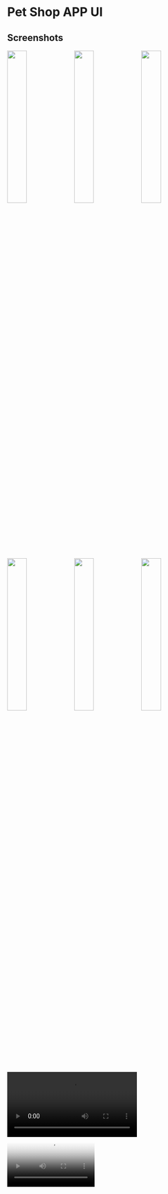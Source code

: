 # Pet Shop APP UI

## Screenshots
<img src="https://res.cloudinary.com/jesse-dirisu/image/upload/v1686440586/IMG_5702.png" width="30%" margin-bottom="4%">
<img src="https://res.cloudinary.com/jesse-dirisu/image/upload/v1686440581/IMG_5698.png" width="30%" margin-bottom="4%">
<img src="https://res.cloudinary.com/jesse-dirisu/image/upload/v1686440445/IMG_5697.png" width="30%" margin-bottom="4%">
<img src="https://res.cloudinary.com/jesse-dirisu/image/upload/v1686440576/IMG_5699.png" width="30%" margin-bottom="4%">
<img src="https://res.cloudinary.com/jesse-dirisu/image/upload/v1686440443/IMG_5700.png" width="30%" margin-bottom="4%">
<img src="https://res.cloudinary.com/jesse-dirisu/image/upload/v1686440583/IMG_5701.png" width="30%" margin-bottom="4%">

![Video](https://res.cloudinary.com/jesse-dirisu/video/upload/v1686440604/output.mp4)

<video src="https://res.cloudinary.com/jesse-dirisu/video/upload/v1686440604/output.mp4" poster="https://res.cloudinary.com/jesse-dirisu/image/upload/v1686440586/IMG_5702.png" width="40%">
</video>